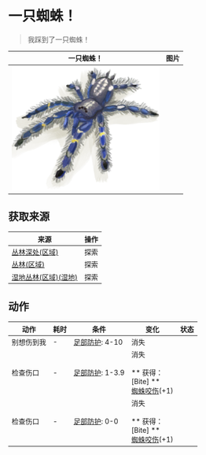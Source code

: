 # 一只蜘蛛！  
> 我踩到了一只蜘蛛！  
  
  一只蜘蛛！  |   图片   
 ----  |  ----:   
   |  <img decoding="async" src="Sprite/Spider.png" href="a.md" style="max-width:300px;max-height:300px;">   
  
## 获取来源  
来源  |  操作  
----  |  ----  
[丛林深处(区域)](DeepJungle.md)  |  探索  
[丛林(区域)](Jungle.md)  |  探索  
[湿地丛林(区域)(湿地)](Wetlands.md)  |  探索  
## 动作  
动作  |  耗时  |  条件  |  变化  |  状态  
----  |  ----  |  ----  |  ----  |  ----  
别想伤到我<br>  |  -  |  [足部防护](FootProtection.md): 4-10  |  消失  |    
检查伤口<br>  |  -  |  [足部防护](FootProtection.md): 1-3.9  |  消失<br><br>** 获得： **<br>** [Bite] **<br>  [蜘蛛咬伤](W_SpiderBite.md)(+1)<br>  |    
检查伤口<br>  |  -  |  [足部防护](FootProtection.md): 0-0  |  消失<br><br>** 获得： **<br>** [Bite] **<br>  [蜘蛛咬伤](W_SpiderBite.md)(+1)<br>  |    
